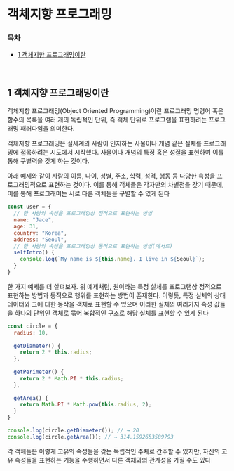 # 객체지향 프로그래밍

### 목차

- [1 객체지향 프로그래밍이란](#1-객체지향-프로그래밍이란)

<br>

## 1 객체지향 프로그래밍이란

객체지향 프로그래밍(Object Oriented Programming)이란 프로그래밍 명령어 혹은 함수의 목록을 여러 개의 독립적인 단위, 즉 객체 단위로 프로그램을 표현하려는 프로그래밍 패러다임을 의미한다. 

객체지향 프로그래밍은 실세계의 사람이 인지하는 사물이나 개념 같은 실체를 프로그래밍에 접목하려는 시도에서 시작했다. 사물이나 개념의 특징 혹은 성질을 표현하여 이를 통해 구별력을 갖게 하는 것이다.

아래 예제와 같이 사람의 이름, 나이, 성별, 주소, 학력, 성격, 행동 등 다양한 속성을 프로그래밍적으로 표현하는 것이다. 이를 통해 객체들은 각자만의 차별점을 갖기 때문에, 이를 통해 프로그래머는 서로 다른 객체들을 구별할 수 있게 된다

```javascript
const user = {
  // 한 사람의 속성을 프로그래밍상 정적으로 표현하는 방법 
  name: "Jace",
  age: 31, 
  country: "Korea",
  address: "Seoul",
  // 한 사람의 속성을 프로그래밍상 동적으로 표현하는 방법(메서드)
  selfIntro() {
    console.log(`My name is ${this.name}. I live in ${Seoul}`);
  }
}
```

한 가지 예제를 더 살펴보자. 위 예제처럼, 원이라는 특정 실체를 프로그램상 정적으로 표현하는 방법과 동적으로 행위를 표현하는 방법이 존재한다. 이렇듯, 특정 실체의 상태 데이터와 그에 대한 동작을 객체로 표현할 수 있으며 이러한 실체의 여러가지 속성 값들을 하나의 단위인 객체로 묶어 복합적인 구조로 해당 실체를 표현할 수 있게 된다

```javascript
const circle = {
  radius: 10, 
  
  getDiameter() {
    return 2 * this.radius;
  },
  
  getPerimeter() {
    return 2 * Math.PI * this.radius; 
  },
  
  getArea() {
    return Math.PI * Math.pow(this.radius, 2);
  }
}

console.log(circle.getDiameter()); // → 20
console.log(circle.getArea()); // → 314.1592653589793
```

각 객체들은 이렇게 고유의 속성들을 갖는 독립적인 주체로 간주할 수 있지만, 자신의 고유 속성들을 표현하는 기능을 수행하면서 다른 객체와의 관계성을 가질 수도 있다
